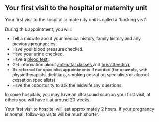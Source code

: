 ##  Your first visit to the hospital or maternity unit

Your first visit to the hospital or maternity unit is called a ‘booking
visit’.

During this appointment, you will:

  * Tell a midwife about your medical history, family history and any previous pregnancies. 
  * Have your blood pressure checked. 
  * Have your urine checked. 
  * Have a [ blood test ](https://www2.hse.ie/wellbeing/child-health/blood-tests-offered-in-pregnancy/blood-tests-offered-in-pregnancy.html) . 
  * Get information about [ antenatal classes ](https://www2.hse.ie/wellbeing/child-health/antenatal-classes.html) and [ breastfeeding ](https://www2.hse.ie/babies-and-toddlers/breastfeeding/) . 
  * Be referred for specialist appointments if needed (for example, with physiotherapists, dietitians, smoking cessation specialists or alcohol cessation specialists). 
  * Have the opportunity to ask the midwife any questions. 

In some hospitals, you may have an ultrasound scan on your first visit, at
others you will have it at around 20 weeks.

Your first visit to hospital will last approximately 2 hours. If your
pregnancy is normal, follow-up visits will be much shorter.
